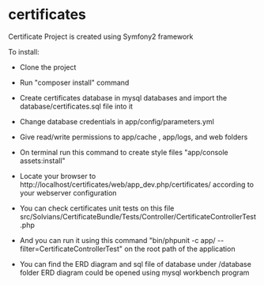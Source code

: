 # certificates

Certificate Project is created using Symfony2 framework

To install:
- Clone the project
- Run "composer install" command
- Create certificates database in mysql databases and import the database/certificates.sql file into it
- Change database credentials in app/config/parameters.yml
- Give read/write permissions to app/cache , app/logs, and web folders
- On terminal run this command to create style files "app/console assets:install"
- Locate your browser to http://localhost/certificates/web/app_dev.php/certificates/ according to your webserver configuration


- You can check certificates unit tests on this file src/Solvians/CertificateBundle/Tests/Controller/CertificateControllerTest.php
- And you can run it using this command "bin/phpunit -c app/ --filter=CertificateControllerTest" on the root path of the application
- You can find the ERD diagram and sql file of database under /database folder ERD diagram could be opened using mysql workbench program
